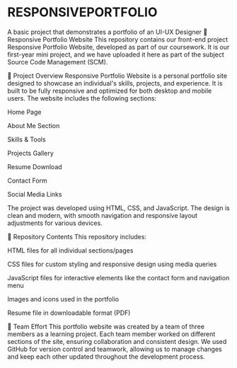 # RESPONSIVEPORTFOLIO
A basic project that demonstrates a portfolio of an UI-UX Designer
📁 Responsive Portfolio Website
This repository contains our front-end project Responsive Portfolio Website, developed as part of our coursework. It is our first-year mini project, and we have uploaded it here as part of the subject Source Code Management (SCM).

📌 Project Overview
Responsive Portfolio Website is a personal portfolio site designed to showcase an individual's skills, projects, and experience. It is built to be fully responsive and optimized for both desktop and mobile users. The website includes the following sections:

Home Page

About Me Section

Skills & Tools

Projects Gallery

Resume Download

Contact Form

Social Media Links

The project was developed using HTML, CSS, and JavaScript. The design is clean and modern, with smooth navigation and responsive layout adjustments for various devices.

📁 Repository Contents
This repository includes:

HTML files for all individual sections/pages

CSS files for custom styling and responsive design using media queries

JavaScript files for interactive elements like the contact form and navigation menu

Images and icons used in the portfolio

Resume file in downloadable format (PDF)

🤝 Team Effort
This portfolio website was created by a team of three members as a learning project. Each team member worked on different sections of the site, ensuring collaboration and consistent design. We used GitHub for version control and teamwork, allowing us to manage changes and keep each other updated throughout the development process.
